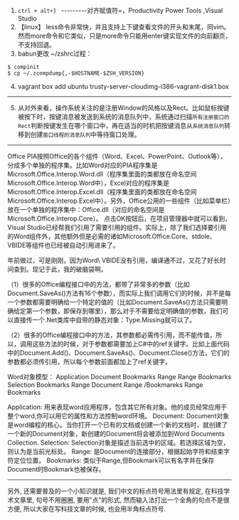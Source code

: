 ﻿1.  `ctrl + alt+] ` ---------对齐赋值符=，Productivity Power Tools ,Visual Studio
2. 【linux】
        less命令非常快，并且支持上下键查看文件的开头和末尾，同vim。
        然而more命令和它类似，只是more命令只能用enter键实现文件的向前翻页，不支持回退。
3. babun更改 ~/zshrc过程：
``` shell
$ compinit
$ cp ~/.zcompdump{,-$HOSTNAME-$ZSH_VERSION}
```

4. vagrant box add ubuntu trusty-server-cloudimg-i386-vagrant-disk1.box

---
5. 从对外来看，操作系统关注的是注册Window的风格以及Rect。比如鼠标按键被按下时，按键消息被发送到系统的消息队列中，系统通过扫描`所有注册窗口的Rect`判断按键发生在哪个窗口中，再在适当的时机把按键消息从`系统消息队列`转移到创建`窗口线程的消息队列`中等待窗口处理。

---
Office PIA按照Office的各个组件（Word、Excel、PowerPoint、Outlook等），分成多个单独的程序集。比如Word对应的PIA程序集是Microsoft.Office.Interop.Word.dll（程序集里面的类都放在命名空间Microsoft.Office.Interop.Word中），Excel对应的程序集是Microsoft.Office.Interop.Excel.dll（程序集里面的类都放在命名空间Microsoft.Office.Interop.Excel中）。另外，Office公用的一些组件（比如菜单栏）放在一个单独的程序集中：Office.dll（对应的命名空间是Microsoft.Office.Interop.Core）。
点击OK按钮后，在项目管理器中就可以看到，Visual Studio已经帮我们引用了需要引用的组件。实际上，除了我们选择要引用的Word组件外，其他额外但是必需的诸如Microsoft.Office.Core、stdole、VBIDE等组件也已经被自动引用进来了。

年前做过，可是刚刚，因为Word\ VBIDE没有引用，编译通不过，又花了好长时间查到。现记于此，我的破脑袋啊。

（1）很多的Office编程接口中的方法，都带了非常多的参数（比如Document.SaveAs()方法有16个参数），而实际上我们调用它们的时候，并不是每一个参数都需要明确给一个特定的值的（比如Document.SaveAs()方法只需要明确给定第一个参数，即保存到哪里），那么对于不需要给定明确值的参数，我们可以直接传一个.Net类库中自带的静态对象：Type.Missing就可以了。

（2）很多的Office编程接口中的方法，其参数都必需传引用，而不能传值，所以，调用这些方法的时候，对于参数都需要加上C#中的ref关键字。比如上面代码中的Document.Add()、Document.SaveAs()、Document.Close()方法，它们的参数都必须传引用，所以每个参数前面都加上了ref关键字。

Word对象模型：
Application
    Document 
       Bookmarks  Range
       Range      Bookmarks
    Selection
       Bookmarks  Range 
       Document   Range /Bookmareks
       Range      Bookmarks

Application:    用来表现word应用程序，包含其它所有对象。他的成员经常应用于整个word,你可以用它的属性和方法控制word环境。
Document:   Document对象是word编程的核心。当你打开一个已有的文档或创建一个新的文档时，就创建了一个新的Document对象，新创建的Document将会被添加到Word Documents Collection.
Selection:  Selection对象是描述当前选中的区域。若选择区域为空，则认为是当前光标处。
Range:   是Document的连接部分，根据起始字符和结束字符定位位置。
Bookmarks:  类似于Range,但Bookmark可以有名字并在保存Document时Bookmark也被保存。

---
另外, 还需要普及的一个小知识就是, 我们中文的标点符号用法里有规定, 在科技学术文章里, 句号不用圈圈, 要用"点"的形式, 然而输入法打出一个全角的句点不是很方便, 所以大家在写科技文章的时候, 也会用半角标点符号.
